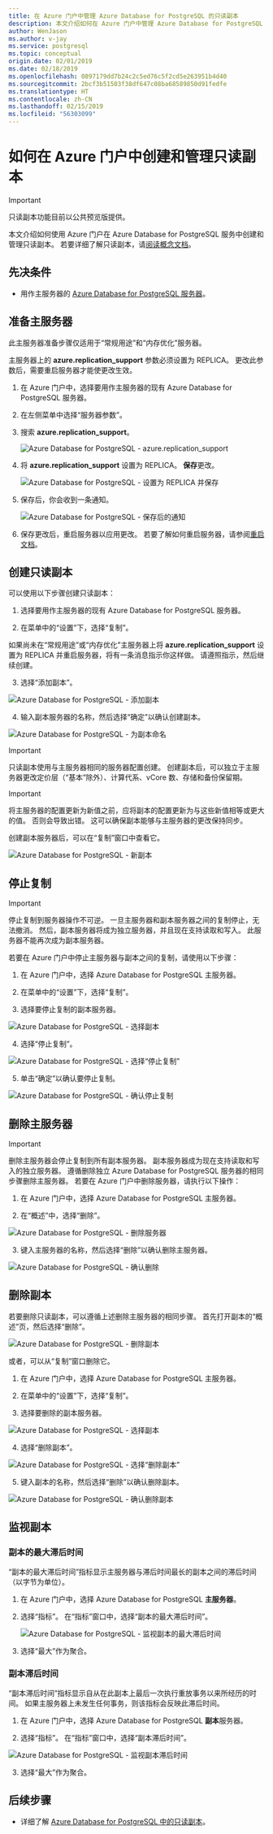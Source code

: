 ```yaml
---
title: 在 Azure 门户中管理 Azure Database for PostgreSQL 的只读副本
description: 本文介绍如何在 Azure 门户中管理 Azure Database for PostgreSQL 只读副本。
author: WenJason
ms.author: v-jay
ms.service: postgresql
ms.topic: conceptual
origin.date: 02/01/2019
ms.date: 02/18/2019
ms.openlocfilehash: 0897179dd7b24c2c5ed76c5f2cd5e263951b4d40
ms.sourcegitcommit: 2bcf3b51503f38df647c08ba68589850d91fedfe
ms.translationtype: HT
ms.contentlocale: zh-CN
ms.lasthandoff: 02/15/2019
ms.locfileid: "56303099"
---
```

# <a name="how-to-create-and-manage-read-replicas-in-the-azure-portal"></a>如何在 Azure 门户中创建和管理只读副本

> [!IMPORTANT]
> 只读副本功能目前以公共预览版提供。


本文介绍如何使用 Azure 门户在 Azure Database for PostgreSQL 服务中创建和管理只读副本。 若要详细了解只读副本，请[阅读概念文档](concepts-read-replicas.md)。

## <a name="prerequisites"></a>先决条件
- 用作主服务器的 [Azure Database for PostgreSQL 服务器](quickstart-create-server-database-portal.md)。

## <a name="prepare-the-master-server"></a>准备主服务器
此主服务器准备步骤仅适用于“常规用途”和“内存优化”服务器。

主服务器上的 **azure.replication_support** 参数必须设置为 REPLICA。 更改此参数后，需要重启服务器才能使更改生效。

1. 在 Azure 门户中，选择要用作主服务器的现有 Azure Database for PostgreSQL 服务器。

2. 在左侧菜单中选择“服务器参数”。

3. 搜索 **azure.replication_support**。

   ![Azure Database for PostgreSQL - azure.replication_support](./media/howto-read-replicas-portal/azure-replication-parameter.png)

4. 将 **azure.replication_support** 设置为 REPLICA。 **保存**更改。

   ![Azure Database for PostgreSQL - 设置为 REPLICA 并保存](./media/howto-read-replicas-portal/save-parameter-replica.png)

5. 保存后，你会收到一条通知。

   ![Azure Database for PostgreSQL - 保存后的通知](./media/howto-read-replicas-portal/parameter-save-notification.png)

6. 保存更改后，重启服务器以应用更改。 若要了解如何重启服务器，请参阅[重启文档](howto-restart-server-portal.md)。


## <a name="create-a-read-replica"></a>创建只读副本
可以使用以下步骤创建只读副本：
1.  选择要用作主服务器的现有 Azure Database for PostgreSQL 服务器。 

2.  在菜单中的“设置”下，选择“复制”。

   如果尚未在“常规用途”或“内存优化”主服务器上将 **azure.replication_support** 设置为 REPLICA 并重启服务器，将有一条消息指示你这样做。 请遵照指示，然后继续创建。

3.  选择“添加副本”。

   ![Azure Database for PostgreSQL - 添加副本](./media/howto-read-replicas-portal/add-replica.png)

4.  输入副本服务器的名称，然后选择“确定”以确认创建副本。

   ![Azure Database for PostgreSQL - 为副本命名](./media/howto-read-replicas-portal/name-replica.png) 

> [!IMPORTANT]
> 只读副本使用与主服务器相同的服务器配置创建。 创建副本后，可以独立于主服务器更改定价层（“基本”除外）、计算代系、vCore 数、存储和备份保留期。

> [!IMPORTANT]
> 将主服务器的配置更新为新值之前，应将副本的配置更新为与这些新值相等或更大的值。 否则会导致出错。 这可以确保副本能够与主服务器的更改保持同步。 


创建副本服务器后，可以在“复制”窗口中查看它。

![Azure Database for PostgreSQL - 新副本](./media/howto-read-replicas-portal/list-replica.png)
 

## <a name="stop-replication"></a>停止复制

> [!IMPORTANT]
> 停止复制到服务器操作不可逆。 一旦主服务器和副本服务器之间的复制停止，无法撤消。 然后，副本服务器将成为独立服务器，并且现在支持读取和写入。 此服务器不能再次成为副本服务器。

若要在 Azure 门户中停止主服务器与副本之间的复制，请使用以下步骤：
1.  在 Azure 门户中，选择 Azure Database for PostgreSQL 主服务器。

2.  在菜单中的“设置”下，选择“复制”。

3.  选择要停止复制的副本服务器。

   ![Azure Database for PostgreSQL - 选择副本](./media/howto-read-replicas-portal/select-replica.png)
 
4.  选择“停止复制”。

   ![Azure Database for PostgreSQL - 选择“停止复制”](./media/howto-read-replicas-portal/select-stop-replication.png)
 
5.  单击“确定”以确认要停止复制。

   ![Azure Database for PostgreSQL - 确认停止复制](./media/howto-read-replicas-portal/confirm-stop-replication.png)
 

## <a name="delete-a-master"></a>删除主服务器

> [!IMPORTANT]
> 删除主服务器会停止复制到所有副本服务器。 副本服务器成为现在支持读取和写入的独立服务器。
遵循删除独立 Azure Database for PostgreSQL 服务器的相同步骤删除主服务器。 若要在 Azure 门户中删除服务器，请执行以下操作：

1.  在 Azure 门户中，选择 Azure Database for PostgreSQL 主服务器。

2.  在“概述”中，选择“删除”。

   ![Azure Database for PostgreSQL - 删除服务器](./media/howto-read-replicas-portal/delete-server.png)
 
3.  键入主服务器的名称，然后选择“删除”以确认删除主服务器。

   ![Azure Database for PostgreSQL - 确认删除](./media/howto-read-replicas-portal/confirm-delete.png)
 

## <a name="delete-a-replica"></a>删除副本
若要删除只读副本，可以遵循上述删除主服务器的相同步骤。 首先打开副本的“概述”页，然后选择“删除”。

   ![Azure Database for PostgreSQL - 删除副本](./media/howto-read-replicas-portal/delete-replica.png)
 
或者，可以从“复制”窗口删除它。
1.  在 Azure 门户中，选择 Azure Database for PostgreSQL 主服务器。

2.  在菜单中的“设置”下，选择“复制”。

3.  选择要删除的副本服务器。 

   ![Azure Database for PostgreSQL - 选择副本](./media/howto-read-replicas-portal/select-replica.png)
 
4.  选择“删除副本”。

   ![Azure Database for PostgreSQL - 选择“删除副本”](./media/howto-read-replicas-portal/select-delete-replica.png)
 
5.  键入副本的名称，然后选择“删除”以确认删除副本。

   ![Azure Database for PostgreSQL - 确认删除副本](./media/howto-read-replicas-portal/confirm-delete-replica.png)
 

## <a name="monitor-a-replica"></a>监视副本
### <a name="max-lag-across-replicas"></a>副本的最大滞后时间
“副本的最大滞后时间”指标显示主服务器与滞后时间最长的副本之间的滞后时间（以字节为单位）。 

1.  在 Azure 门户中，选择 Azure Database for PostgreSQL **主服务器**。

2.  选择“指标”。 在“指标”窗口中，选择“副本的最大滞后时间”。

    ![Azure Database for PostgreSQL - 监视副本的最大滞后时间](./media/howto-read-replicas-portal/select-max-lag.png)
 
3.  选择“最大”作为聚合。 

### <a name="replica-lag"></a>副本滞后时间
“副本滞后时间”指标显示自从在此副本上最后一次执行重放事务以来所经历的时间。 如果主服务器上未发生任何事务，则该指标会反映此滞后时间。

1.  在 Azure 门户中，选择 Azure Database for PostgreSQL **副本**服务器。

2.  选择“指标”。 在“指标”窗口中，选择“副本滞后时间”。

   ![Azure Database for PostgreSQL - 监视副本滞后时间](./media/howto-read-replicas-portal/select-replica-lag.png)
 
3.  选择“最大”作为聚合。 
 
## <a name="next-steps"></a>后续步骤
- 详细了解 [Azure Database for PostgreSQL 中的只读副本](concepts-read-replicas.md)。